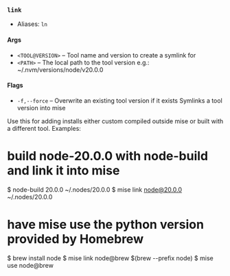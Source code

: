 ### `link`

* Aliases: `ln`
#### Args

* `<TOOL@VERSION>` – Tool name and version to create a symlink for
* `<PATH>` – The local path to the tool version
e.g.: ~/.nvm/versions/node/v20.0.0

#### Flags

* `-f,--force` – Overwrite an existing tool version if it exists
Symlinks a tool version into mise

Use this for adding installs either custom compiled outside
mise or built with a different tool.
Examples:
  # build node-20.0.0 with node-build and link it into mise
  $ node-build 20.0.0 ~/.nodes/20.0.0
  $ mise link node@20.0.0 ~/.nodes/20.0.0

  # have mise use the python version provided by Homebrew
  $ brew install node
  $ mise link node@brew $(brew --prefix node)
  $ mise use node@brew
